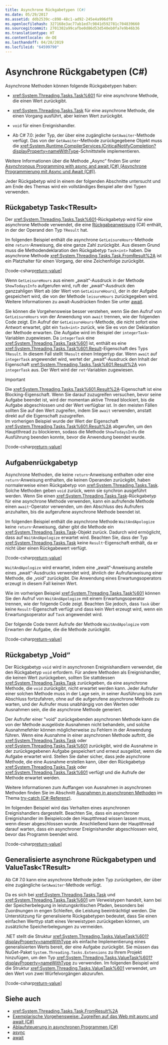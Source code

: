 ```yaml
---
title: Asynchrone Rückgabetypen (C#)
ms.date: 05/29/2017
ms.assetid: ddb2539c-c898-48c1-ad92-245e4a996df8
ms.openlocfilehash: 327168e3ac77ab1ed7c9841d592781c704839660
ms.sourcegitcommit: 2701302a99cafbe0d86d53d540eb0fa7e9b46b36
ms.translationtype: HT
ms.contentlocale: de-DE
ms.lasthandoff: 04/28/2019
ms.locfileid: "64599790"
---
```

# <a name="async-return-types-c"></a>Asynchrone Rückgabetypen (C#)
Asynchrone Methoden können folgende Rückgabetypen haben:

- <xref:System.Threading.Tasks.Task%601> für eine asynchrone Methode, die einen Wert zurückgibt. 
 
- <xref:System.Threading.Tasks.Task> für eine asynchrone Methode, die einen Vorgang ausführt, aber keinen Wert zurückgibt.

- `void` für einen Ereignishandler. 

- Ab C# 7.0: jeder Typ, der über eine zugängliche `GetAwaiter`-Methode verfügt. Das von der `GetAwaiter`-Methode zurückgegebene Objekt muss die <xref:System.Runtime.CompilerServices.ICriticalNotifyCompletion?displayProperty=nameWithType>-Schnittstelle implementieren.
  
Weitere Informationen über die Methode „Async“ finden Sie unter [Asynchronous Programming with async and await (C#) (Asynchrone Programmierung mit Async und Await (C#))](../../../../csharp/programming-guide/concepts/async/index.md).  
  
Jeder Rückgabetyp wird in einem der folgenden Abschnitte untersucht und am Ende des Themas wird ein vollständiges Beispiel aller drei Typen verwenden.  
  
## Rückgabetyp <a name="BKMK_TaskTReturnType"></a> Task\<TResult\>  
Der <xref:System.Threading.Tasks.Task%601>-Rückgabetyp wird für eine asynchrone Methode verwendet, die eine [Rückgabeanweisung](../../../../csharp/language-reference/keywords/return.md) (C#) enthält, in der der Operand den Typ `TResult` hat.  
  
Im folgenden Beispiel enthält die asynchrone `GetLeisureHours`-Methode eine `return`-Anweisung, die eine ganze Zahl zurückgibt. Aus diesem Grund muss die Methodendeklaration den Rückgabetyp `Task<int>` haben.  Die asynchrone Methode <xref:System.Threading.Tasks.Task.FromResult%2A> ist ein Platzhalter für einen Vorgang, der eine Zeichenfolge zurückgibt.
  
[!code-csharp[return-value](../../../../../samples/snippets/csharp/programming-guide/async/async-returns1.cs)]

Wenn `GetLeisureHours` aus einem „await“-Ausdruck in der Methode `ShowTodaysInfo` aufgerufen wird, ruft der „await“-Ausdruck den ganzzahligen Wert ab (der Wert von `GetLeisureHours`), der in der Aufgabe gespeichert wird, die von der Methode `leisureHours` zurückgegeben wird. Weitere Informationen zu await-Ausdrücken finden Sie unter [await](../../../../csharp/language-reference/keywords/await.md).  
  
Sie können die Vorgehensweise besser verstehen, wenn Sie den Aufruf von `GetLeisureHours` von der Anwendung von `await` trennen, wie der folgenden Code zeigt. Ein Aufruf der `GetLeisureHours`-Methode, die nicht sofort eine Antwort erwartet, gibt ein `Task<int>` zurück, wie Sie es von der Deklaration der Methode erwarten. Die Aufgabe wird im Beispiel der `integerTask`-Variablen zugewiesen. Da `integerTask` eine <xref:System.Threading.Tasks.Task%601> ist, enthält es eine <xref:System.Threading.Tasks.Task%601.Result>-Eigenschaft des Typs `TResult`. In diesem Fall stellt `TResult` einen Integertyp dar. Wenn `await` auf `integerTask` angewendet wird, wertet der „await“-Ausdruck den Inhalt der Eigenschaft <xref:System.Threading.Tasks.Task%601.Result%2A> von `integerTask` aus. Der Wert wird der `ret`-Variablen zugewiesen.  
  
> [!IMPORTANT]
>  Die <xref:System.Threading.Tasks.Task%601.Result%2A>-Eigenschaft ist eine Blocking-Eigenschaft. Wenn Sie darauf zuzugreifen versuchen, bevor seine Aufgabe beendet ist, wird der momentan aktive Thread blockiert, bis die Aufgabe abgeschlossen und der Wert verfügbar ist. In den meisten Fällen sollten Sie auf den Wert zugreifen, indem Sie `await` verwenden, anstatt direkt auf die Eigenschaft zuzugreifen. <br/> Im vorherigen Beispiel wurde der Wert der Eigenschaft <xref:System.Threading.Tasks.Task%601.Result%2A> abgerufen, um den Hauptthread zu blockieren, sodass die Methode `ShowTodaysInfo` die Ausführung beenden konnte, bevor die Anwendung beendet wurde.  

[!code-csharp[return-value](../../../../../samples/snippets/csharp/programming-guide/async/async-returns1a.cs#1)]
  
## <a name="BKMK_TaskReturnType"></a> Aufgabenrückgabetyp  
Asynchrone Methoden, die keine `return`-Anweisung enthalten oder eine `return`-Anweisung enthalten, die keinen Operanden zurückgibt, haben normalerweise einen Rückgabetyp von <xref:System.Threading.Tasks.Task>. Solche Methoden geben `void` zurück, wenn sie synchron ausgeführt werden. Wenn Sie einen <xref:System.Threading.Tasks.Task>-Rückgabetyp für eine asynchrone Methode verwenden, kann ein aufrufende Methode einen `await`-Operator verwenden, um den Abschluss des Aufrufers anzuhalten, bis die aufgerufene asynchrone Methode beendet ist.  
  
Im folgenden Beispiel enthält die asynchrone Methode `WaitAndApologize` keine `return`-Anweisung, daher gibt die Methode ein <xref:System.Threading.Tasks.Task>-Objekt zurück. Dadurch wird ermöglicht, dass auf `WaitAndApologize` erwartet wird. Beachten Sie, dass der Typ <xref:System.Threading.Tasks.Task> keine `Result`-Eigenschaft enthält, da er nicht über einen Rückgabewert verfügt.  

[!code-csharp[return-value](../../../../../samples/snippets/csharp/programming-guide/async/async-returns2.cs)]  
  
`WaitAndApologize` wird erwartet, indem eine „await“-Anweisung anstelle eines „await“-Ausdrucks verwendet wird, ähnlich der Aufrufanweisung einer Methode, die „void“ zurückgibt. Die Anwendung eines Erwartungsoperators erzeugt in diesem Fall keinen Wert.  
  
Wie im vorherigen Beispiel <xref:System.Threading.Tasks.Task%601> können Sie den Aufruf von `WaitAndApologize` mit einem Erwartungsoperator trennen, wie der folgende Code zeigt. Beachten Sie jedoch, dass `Task` über keine `Result`-Eigenschaft verfügt und dass kein Wert erzeugt wird, wenn ein Erwartungsoperator auf `Task` angewendet wird.  
  
Der folgende Code trennt Aufrufe der Methode `WaitAndApologize` vom Erwarten der Aufgabe, die die Methode zurückgibt.  
 
[!code-csharp[return-value](../../../../../samples/snippets/csharp/programming-guide/async/async-returns2a.cs#1)]  
 
## <a name="BKMK_VoidReturnType"></a> Rückgabetyp „Void“

Der Rückgabetyp `void` wird in asynchronen Ereignishandlern verwendet, die den Rückgabetyp `void` erfordern. Für andere Methoden als Ereignishandler, die keinen Wert zurückgeben, sollten Sie stattdessen <xref:System.Threading.Tasks.Task> zurückgeben, da eine asynchrone Methode, die `void` zurückgibt, nicht erwartet werden kann. Jeder Aufrufer einer solchen Methode muss in der Lage sein, in seiner Ausführung bis zum Abschluss fortzufahren, ohne auf die aufgerufene asynchrone Methode zu warten, und der Aufrufer muss unabhängig von den Werten oder Ausnahmen sein, die die asynchrone Methode generiert.  
  
Der Aufrufer einer "void" zurückgebenden asynchronen Methode kann die von der Methode ausgelöste Ausnahmen nicht behandeln, und solche Ausnahmefehler können möglicherweise zu Fehlern in der Anwendung führen. Wenn eine Ausnahme in einer asynchronen Methode auftritt, die <xref:System.Threading.Tasks.Task> oder <xref:System.Threading.Tasks.Task%601> zurückgibt, wird die Ausnahme in der zurückgegebenen Aufgabe gespeichert und erneut ausgelöst, wenn die Aufgabe erwartet wird. Stellen Sie daher sicher, dass jede asynchrone Methode, die eine Ausnahme erstellen kann, über den Rückgabetyp <xref:System.Threading.Tasks.Task> oder <xref:System.Threading.Tasks.Task%601> verfügt und die Aufrufe der Methode erwartet werden.  
  
Weitere Informationen zum Auffangen von Ausnahmen in asynchronen Methoden finden Sie im Abschnitt [Ausnahmen in asynchronen Methoden](../../../language-reference/keywords/try-catch.md#exceptions-in-async-methods) im Thema [try-catch (C#-Referenz)](../../../language-reference/keywords/try-catch.md).  
  
Im folgenden Beispiel wird das Verhalten eines asynchronen Ereignishandlers dargestellt. Beachten Sie, dass ein asynchroner Ereignishandler im Beispielcode den Hauptthread wissen lassen muss, wenn dieser abgeschlossen wurde. Anschließend kann der Hauptthread darauf warten, dass ein asynchroner Ereignishandler abgeschlossen wird, bevor das Programm beendet wird.
 
[!code-csharp[return-value](../../../../../samples/snippets/csharp/programming-guide/async/async-returns3.cs)]  
 
## <a name="generalized-async-return-types-and-valuetasktresult"></a>Generalisierte asynchrone Rückgabetypen und ValueTask\<TResult\>

Ab C# 7.0 kann eine asynchrone Methode jeden Typ zurückgeben, der über eine zugängliche `GetAwaiter`-Methode verfügt.
 
Da es sich bei <xref:System.Threading.Tasks.Task> und <xref:System.Threading.Tasks.Task%601> um Verweistypen handelt, kann bei der Speicherbelegung in leistungskritischen Pfaden, besonders bei Zuordnungen in engen Schleifen, die Leistung beeinträchtigt werden. Die Unterstützung für generalisierte Rückgabetypen bedeutet, dass Sie einen einfachen Werttyp statt eines Verweistypen zurückgeben können, um zusätzliche Speicherbelegungen zu vermeiden. 

.NET stellt die Struktur <xref:System.Threading.Tasks.ValueTask%601?displayProperty=nameWithType> als einfache Implementierung eines generalisierten Werts bereit, der eine Aufgabe zurückgibt. Sie müssen das NuGet-Paket `System.Threading.Tasks.Extensions` zu Ihrem Projekt hinzufügen, um den Typ <xref:System.Threading.Tasks.ValueTask%601?displayProperty=nameWithType> zu verwenden. Im folgenden Beispiel wird die Struktur <xref:System.Threading.Tasks.ValueTask%601> verwendet, um den Wert von zwei Würfelvorgängen abzurufen. 
  
[!code-csharp[return-value](../../../../../samples/snippets/csharp/programming-guide/async/async-valuetask.cs)]

## <a name="see-also"></a>Siehe auch

- <xref:System.Threading.Tasks.Task.FromResult%2A>
- [Exemplarische Vorgehensweise: Zugreifen auf das Web mit async und await (C#)](../../../../csharp/programming-guide/concepts/async/walkthrough-accessing-the-web-by-using-async-and-await.md)
- [Ablaufsteuerung in asynchronen Programmen (C#)](../../../../csharp/programming-guide/concepts/async/control-flow-in-async-programs.md)
- [async](../../../../csharp/language-reference/keywords/async.md)
- [await](../../../../csharp/language-reference/keywords/await.md)
